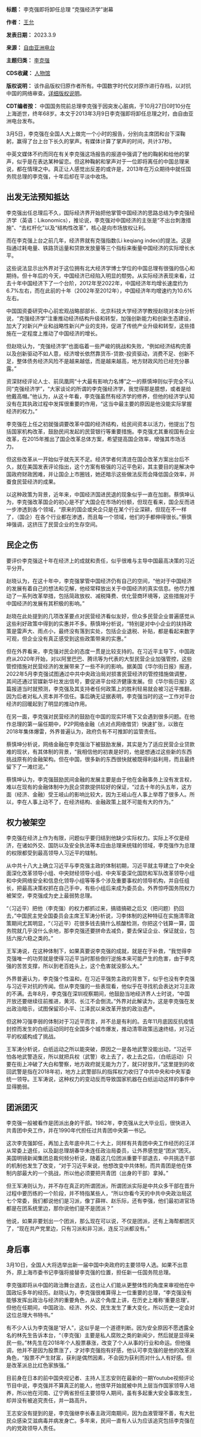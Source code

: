 

**标题：** 李克强即将卸任总理 “克强经济学”谢幕  

**作者：** [王允](https://chinadigitaltimes.net/space/自由亚洲电台)  

**发表日期：** 2023.3.9  

**来源：** [自由亚洲电台](https://web.archive.org/web/https://www.rfa.org/mandarin/yataibaodao/zhengzhi/wy-03062023131359.html)  

**主题归类：** [李克强](https://chinadigitaltimes.net/space/李克强)  

**CDS收藏：** [人物馆](https://chinadigitaltimes.net/space/%E4%BA%BA%E7%89%A9%E9%A6%86)  

**版权说明：** 该作品版权归原作者所有。中国数字时代仅对原作进行存档，以对抗中国的网络审查。[详细版权说明](https://chinadigitaltimes.net/chinese/copyright)。


**CDT编者按：** 中国国务院前总理李克强于因突发心脏病，于10月27日0时10分在上海逝世，终年68岁。本文于2013年3月9日李克强即将卸任总理之时，由自由亚洲电台发布。


3月5日，李克强在全国人大上做完一个小时的报告，分别向主席团和台下深鞠躬，赢得了台上台下长久的掌声。有媒体计算了掌声的时间，共计37秒。


中英文媒体不约而同在有关李克强这场报告的报道中强调了他的鞠躬和给他的掌声，似乎是在表达某种留恋。但这种鞠躬和掌声对于一位即将离任的中国总理来说，都在情理之中。真正让人感觉出反差的或许是，2013年在万众期待中就任国务院总理的李克强，十年后却在平淡中收场。


出发无法预知抵达
--------


李克强出任总理后不久，国际经济界开始把他掌管中国经济的思路总结为李克强经济学（英语：Likonomics），推论说，李克强对中国经济的主张是“不出台刺激措施”、“去杠杆化”以及“结构性改革”，核心是向市场放权让利。


而在李克强上台之前几年，经济界就有克强指数(Li keqiang index)的提法。这是指通过耗电量、铁路货运量和贷款发放量等三个指标来衡量中国经济的实际增长水平。


这些说法显示出外界对于这位拥有北大经济学博士学位的中国总理有很强的信心和期待。但十年后的今天，中国经济已经陷入明显的颓势。从实际经济表现来看，过去十年中国经济下了一个台阶，2012年至2022年，中国经济年均增长速度约为6.7%左右，而在此前的十年（2002年至2012年），中国经济年均增速约为10.6%左右。


中国国资委研究中心前宏观战略部部长、北京科技大学经济学教授赵晓对本台分析说，“克强经济学”注重推动经济结构升级和转型，加强创新能力和创新生态建设，加大了对新兴产业和战略性新兴产业的支持，促进了传统产业升级和转型，这些措施在一定程度上推动了中国经济的增长。


但赵晓认为，“克强经济学”也面临着一些严峻的挑战和失败，“例如经济结构完善以及创新驱动不如人意，经济增长依然靠货币-贷款-投资驱动，消费不足、创新不足，整体债务经济风险不是越来越低，而是越来越高，地方财政风险已经充分暴露。”


资深财经评论人士、前凤凰网“十大最有影响力名博”之一的蔡慎坤则似乎完全不认同“克强经济学”，“大家谈论的所谓的李克强经济学，我觉得那是臆想，或者是给他戴高帽。”他认为，从这十年看，李克强虽然有经济学的修养，但他的经济学认知没有在其执政过程中发挥很重要的作用，“这当中最主要的原因是他没能实际掌握经济的权力。”


李克强在上任之初就强调要改革中国的经济结构，给民间资本以活力，他提出了包括国家机构改革，鼓励民间发起的民营银行等重要措施。李克强尤其重视国有企业改革，在2015年推出了国企改革总体方案，希望提高国企效率，增强其市场活力。


但这些改革从一开始似乎就先天不足。经济学者何清涟在国企改革方案出台后不久，就在美国发表评论指出，这个方案有极强的习近平色彩，其主要目的是解决中国政府财政困难，并让国企上市圈钱，她还暗示这些做法反而会降低国企效率，并蚕食民营经济的成果。


以这种政策为背景，近年来，中国经济国进民退的现象似乎一直在加剧。蔡慎坤认为，李克强改革国企的初心是不扩大国企在市场的份额，但现在看来，国企反而进一步渗透到各个领域，“原来的国企或央企只是在某个行业深耕，但现在不一样了，（国企）在各个行业都在渗透，而且每一个领域，他们的手都伸得很长。”蔡慎坤强调，这挤压了民营企业的生存空间。


民企之伤
----


要评价李克强这十年在经济上的成就和责任，似乎很难与主导中国最高决策的习近平分开。


赵晓认为，在这十年中，李克强掌管中国经济仍有自己的空间，“他对于中国经济的发展有着自己的想法和见解，他经常释放出关于中国经济的真实信息。他尽力推动了一系列改革举措，包括简政放权、减税降费、优化营商环境等，这些措施对于中国经济的发展有其积极的影响。”


赵晓在此处提到的几项改革要点对民营经济看似友好，但众多民营企业普遍感觉从这些利好政策中得到的实惠并不多。蔡慎坤分析说，“特别是对中小企业的扶持政策是雷声大、雨点小，最终没有落到实处，包括企业退税、补贴，都是看起来数字可观，但企业没有真正感受到这些政策带来的实惠。”


但在外界看来，李克强对民企的态度一贯是比较支持的。在习近平主导下，中国政府从2020年开始，对以阿里巴巴、腾讯等为代表的大型民营企业加强管控，这些管控措施对民营经济的发展带来了一些不利的影响。据美国《华尔街日报》报道，2022年5月李克强试图通过中共中央政治局对损害民营经济的管控措施做调整，其间还通过官媒新华社发出信号，要促进平台经济健康发展。但《华尔街日报》这篇报道当时就预测，李克强及其支持者任何政策上的胜利轻易就会被习近平推翻，因为后者对私人资本并不信任。事后确无证据表明，李克强当时的这一工作对平台经济的回暖起到了明显的推动作用。


在另一面，李克强对民营经济的鼓励在中国的现实环境下又会遇到很多问题。在他作总理的第一届任期中，P2P网络金融（点对点网络借贷）快速扩张，以致在2018年集体爆雷，外界普遍认为，政府负有不可推卸的监管责任。


蔡慎坤分析说，网络金融在李克强治下被鼓励发展，其实是为了适应民营企业贷款难的现状，有其体制的背景，“我相信他的初衷是好的，他是想通过这些新的东西挑战原有的金融架构。但在中国，很多新的东西很快就被既得利益利用，而且最终留下了一滩烂泥。”


蔡慎坤认为，李克强鼓励民间金融的发展主要是由于他在金融事务上没有发言权，难以在现有的金融体制中为民企贷款提供较好的保证，“过去十年的头五年，这方面（经济、金融）受王岐山的影响比较大，因为王岐山在人事上举荐了很多人。所以，李在人事上动不了，在经济结构、金融政策上就不可能有大的作为。”


权力被架空
-----


李克强在经济上作为有限，问题似乎要归结到他缺少实际权力。实际上不仅是经济，在诸如外交、国防以及安全执法等本应由总理来统辖的领域，李克强作为总理的权限都受到最高领导人习近平的辖制。


从中共十八大上确立习近平与李克强主政的体制初期，习近平就主导建立了中央全面深化改革领导小组、中央财经领导小组、中央军委深化国防和军队改革领导小组和中央网络安全和信息化领导小组等等多个涉及重要事权的领导机构，并自任组长，把最高决策权抓在自己手中，有些小组后来成为委员会。外界惊呼国务院权力被架空，李克强成为史上最弱势总理。


“（习近平）把他（李克强）的权力都抓过来，搞错搞砸之后又（把问题）扔回去，”中国民主党全国委员会主席王军涛分析说，习李体制的这种特征在实施清零政策期间尤其明显，“（习近平）花很多钱去搞什么核酸检测，你把这个钱算一算，国务院就几乎没什么余地，那李克强还要拼命去减负，要去保证企业、保证就业，包括六报六稳之类的。”


王军涛说，在这种体制下，如果真要说李克强的成就，就是在于补救，“我觉得李克强唯一的功劳就是使得习近平当时那些倒行逆施本来可能产生的危害，由于李克强的苦苦支撑，所以到老百姓头上，这个危害就没那么大。”


外界普遍认为，李克强个性温和，在习近平强势主政的背景下，似乎也没有李克强与习近平对抗的传闻。但从李克强的一些表现看，他似乎在寻找机会表达对习主政的不满。去年8月，李克强在深圳视察期间，他鼓励当地经济界人士时说，“中国开放还要继续往前推进，黄河、长江不会倒流。”外界对此解读为，这是李克强在发出政治暗示，试图保留邓小平、江泽民以来改革开放的政治遗产。


但这种习强李弱的体制对于习近平而言，并不总是有利的。去年11月底因反抗疫情封控而发生的白纸运动同时在全国多个城市爆发，推动清零政策迅速终结，对习近平的权威构成了挑战。


王军涛分析说，白纸运动之所以能突破，原因之一是各地武警没能出动，“习近平怕各地武警造反，所以就把兵权（武警）收上去了，收上去之后，（白纸运动）只要在街上冲破了大白和警察，地方政府就无能为力了，就只好放开。”这里提到的收回武警是指在2018年初，地方上武警部队的指挥权力收归了中共中央和中央军委统一领导。王军涛说，这种权力的变动反而导致国家机器在白纸运动这样的事件中显得脆弱。


团派团灭
----


李克强一般被看作是团派出身的干部。1982年，李克强从北大毕业后，很快进入共青团中央工作，并在1990年代担任过共青团中央第一书记。


这次李克强卸任，再加上去年底中共二十大上，同样有共青团中央工作经历的汪洋从常委上退任，以及副总理胡春华未连任政治局委员，让外界感觉是“团派”团灭。美国明镜新闻集团总裁何频分析说，随着这几位团派重要干部退去，中共挑选干部的机制也发生了改变，“对于习近平来说，他想改变中共体制，而共青团是他在体制内部最大的一个挑战，所以他必须要把共青团（出身的干部）拿掉。”


但王军涛则认为，并不存在真正的所谓团派，所谓团派实际是中共众多干部在晋升过程中要历练的一个阶段，并不特指某些人，“所以你看今天的中共中央政治局这七个常委，我们都说他们是习派，像丁薛祥、赵乐际，还有李强，他们最初进官场都是在团系统里边，那你说他们是不是团派？”


他说，如果非要划出一个团派，那么现在可以说，不仅是团派，还有上海帮都团灭了，“现在共产党里边，只有习派和非习派，连反习派都没有。”


身后事
---


3月10日，全国人大将选举出新一届中国中央政府的主要领导人选。如果不出意外，原上海市委书记李强将接替李克强的位置，担任新一任国务院总理。


李克强即将从中国的政治舞台退去，这也让人们能从更整体性的角度来审视他在中国政坛多年的经历。赵晓认为，李克强很难算得上一位重要的总理，“李克强没有能够发挥出政治与经济的重要角色，从这个角度上讲，在历史上难称‘重要总理’。但他在任期间，中国政治、经济、外交、民生发生了重大变化，所以历史一定会对这位总理大书特书。”


有不少人认为李克强是“好人”，这似乎是一个道德判断。因为安全原因不愿透露全名的林先生告诉本台，“（李克强）主要是私人腐败之类的新闻少，然后就是显得亲民一些。”林先生在2018年个人股票暴涨，改变了个人从事的行业和命运。但他强调，他并不是因为股票涨了，才对李克强抱有好感，他认可李克强的是他的改革派角色，“股票不产生财富，获利是偶然因素，不会因为获利而对什么人有好感。但是改革派总比红色家族强。”


目前身在日本的前中国央视记者、主持人王志安则在最新的一期Youtube视频评论节目中说，李克强并不算真正的能人，他很早开始就被中共上层当作国家领导人培养，所以他在河南、辽宁两省担任主要领导人期间，虽有多起重大安全事故发生，却并没有被追究责任，并一路高升。


王志安没有提到的是，李克强继李长春主政河南期间，因为血液管理不善，有大批民众感染艾滋病毒并病发身亡。多年来，民间一直有人认为应该追究包括李克强在内的党政领导人责任。

